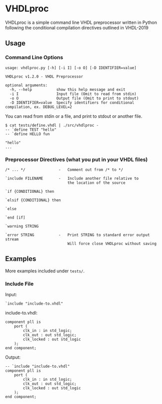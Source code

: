 # VHDLproc

VHDLproc is a simple command line VHDL preprocessor written in Python following the conditional compilation directives outlined in VHDL-2019

## Usage

### Command Line Options
```
usage: vhdlproc.py [-h] [-i I] [-o O] [-D IDENTIFIER=value]

VHDLproc v1.2.0 - VHDL Preprocessor

optional arguments:
  -h, --help           show this help message and exit
  -i I                 Input file (Omit to read from stdin)
  -o O                 Output file (Omit to print to stdout)
  -D IDENTIFIER=value  Specify identifiers for conditional compilation, ex. DEBUG_LEVEL=2
```

You can read from stdin or a file, and print to stdout or another file.
```
$ cat tests/define.vhdl | ./src/vhdlproc -
-- `define TEST "hello"
-- `define HELLO fun

"hello"
...
```

### Preprocessor Directives (what you put in your VHDL files)
```
/* ... */               -   Comment out from /* to */

`include FILENAME       -   Include another file relative to
                            the location of the source

`if {CONDITIONAL} then

`elsif {CONDITIONAL} then

`else

`end [if]

`warning STRING

`error STRING           -   Print STRING to standard error output stream
                            Will force close VHDLproc without saving
```

## Examples

More examples included under `tests/`.

### Include File

Input:
```
`include "include-to.vhdl"
```

include-to.vhdl:
```
component pll is
    port (
        clk_in : in std_logic;
        clk_out : out std_logic;
        clk_locked : out std_logic
    );
end component;
```

Output:
```
-- `include "include-to.vhdl"
component pll is
    port (
        clk_in : in std_logic;
        clk_out : out std_logic;
        clk_locked : out std_logic
    );
end component;
```

